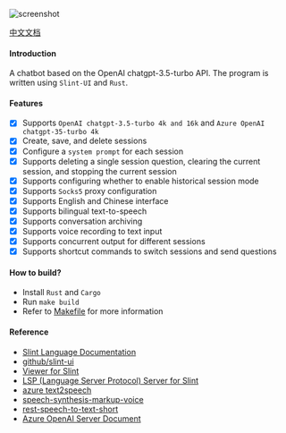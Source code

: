 ![screenshot](./screenshot/chatbox.png)

[中文文档](./README.zh-CN.md)

#### Introduction
A chatbot based on the OpenAI chatgpt-3.5-turbo API. The program is written using `Slint-UI` and `Rust`.

#### Features
- [x] Supports `OpenAI chatgpt-3.5-turbo 4k and 16k` and `Azure OpenAI chatgpt-35-turbo 4k`
- [x] Create, save, and delete sessions
- [x] Configure a `system prompt` for each session
- [x] Supports deleting a single session question, clearing the current session, and stopping the current session
- [x] Supports configuring whether to enable historical session mode
- [x] Supports `Socks5` proxy configuration
- [x] Supports English and Chinese interface
- [x] Supports bilingual text-to-speech
- [x] Supports conversation archiving
- [x] Supports voice recording to text input
- [x] Supports concurrent output for different sessions
- [x] Supports shortcut commands to switch sessions and send questions

#### How to build?
- Install `Rust` and `Cargo`
- Run `make build`
- Refer to [Makefile](./Makefile) for more information

#### Reference
- [Slint Language Documentation](https://slint-ui.com/releases/1.0.0/docs/slint/)
- [github/slint-ui](https://github.com/slint-ui/slint)
- [Viewer for Slint](https://github.com/slint-ui/slint/tree/master/tools/viewer)
- [LSP (Language Server Protocol) Server for Slint](https://github.com/slint-ui/slint/tree/master/tools/lsp)
- [azure text2speech](https://learn.microsoft.com/zh-cn/azure/cognitive-services/speech-service/text-to-speech)
- [speech-synthesis-markup-voice](https://learn.microsoft.com/zh-cn/azure/cognitive-services/speech-service/speech-synthesis-markup-voice)
- [rest-speech-to-text-short](https://learn.microsoft.com/zh-cn/azure/cognitive-services/speech-service/rest-speech-to-text-short)
- [Azure OpenAI Server Document](https://learn.microsoft.com/zh-cn/azure/cognitive-services/openai/)
